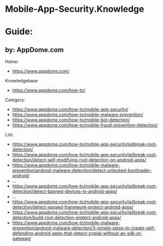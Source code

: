 # Mobile-App-Security.Knowledge
# Guide:
## by: AppDome.com
Home:
- https://www.appdome.com/

Knowledgebase
- https://www.appdome.com/how-to/

Category:
- https://www.appdome.com/how-to/mobile-app-security/
- https://www.appdome.com/how-to/mobile-malware-prevention/
- https://www.appdome.com/how-to/mobile-bot-detection/
- https://www.appdome.com/how-to/mobile-fraud-prevention-detection/

List:
- https://www.appdome.com/how-to/mobile-app-security/jailbreak-root-detection/
- https://www.appdome.com/how-to/mobile-app-security/jailbreak-root-detection/detect-self-modifying-root-detection-on-android-apps/
- https://www.appdome.com/how-to/mobile-malware-prevention/android-malware-detection/detect-unlocked-bootloader-android/
- ...
- https://www.appdome.com/how-to/mobile-app-security/jailbreak-root-detection/detect-banned-devices-in-android-apps/
- ...
- https://www.appdome.com/how-to/mobile-app-security/jailbreak-root-detection/detect-xposed-framework-protect-android-apps/
- https://www.appdome.com/how-to/mobile-app-security/jailbreak-root-detection/build-root-detection-protect-android-apps/
- https://www.appdome.com/how-to/mobile-malware-prevention/android-malware-detection/3-simple-steps-to-create-self-defending-android-apps-that-detect-zygisk-without-an-sdk-or-gateway/
